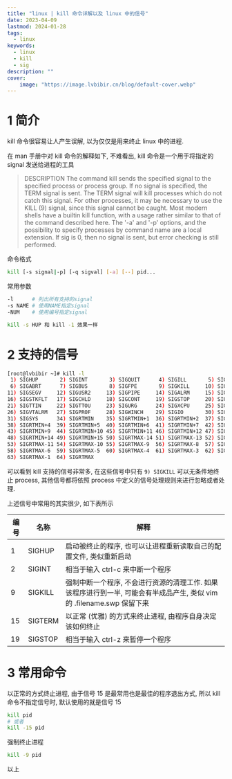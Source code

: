 ```yaml
---
title: "linux | kill 命令详解以及 linux 中的信号"
date: 2023-04-09
lastmod: 2024-01-28
tags:
  - linux
keywords:
  - linux
  - kill
  - sig
description: ""
cover:
    image: "https://image.lvbibir.cn/blog/default-cover.webp"
---
```


# 1 简介

kill 命令很容易让人产生误解, 以为仅仅是用来终止 linux 中的进程.

在 man 手册中对 kill 命令的解释如下, 不难看出, kill 命令是一个用于将指定的 signal 发送给进程的工具

> DESCRIPTION
> The command kill sends the specified signal to the specified process or process group. If no signal is specified, the TERM signal is sent. The TERM signal will kill processes which do not catch this signal. For other processes, it may be necessary to use the KILL (9) signal, since this signal cannot be caught.
> Most modern shells have a builtin kill function, with a usage rather similar to that of the command described here. The '-a' and '-p' options, and the possibility to specify processes by command name are a local extension.
> If sig is 0, then no signal is sent, but error checking is still performed.

命令格式

```bash
kill [-s signal|-p] [-q sigval] [-a] [--] pid...
```

常用参数

```bash
-l      # 列出所有支持的signal
-s NAME # 使用NAME指定signal
-NUM    # 使用编号指定signal

kill -s HUP 和 kill -1 效果一样
```

# 2 支持的信号

```bash
[root@lvbibir ~]# kill -l
 1) SIGHUP       2) SIGINT       3) SIGQUIT      4) SIGILL       5) SIGTRAP
 6) SIGABRT      7) SIGBUS       8) SIGFPE       9) SIGKILL     10) SIGUSR1
11) SIGSEGV     12) SIGUSR2     13) SIGPIPE     14) SIGALRM     15) SIGTERM
16) SIGSTKFLT   17) SIGCHLD     18) SIGCONT     19) SIGSTOP     20) SIGTSTP
21) SIGTTIN     22) SIGTTOU     23) SIGURG      24) SIGXCPU     25) SIGXFSZ
26) SIGVTALRM   27) SIGPROF     28) SIGWINCH    29) SIGIO       30) SIGPWR
31) SIGSYS      34) SIGRTMIN    35) SIGRTMIN+1  36) SIGRTMIN+2  37) SIGRTMIN+3
38) SIGRTMIN+4  39) SIGRTMIN+5  40) SIGRTMIN+6  41) SIGRTMIN+7  42) SIGRTMIN+8
43) SIGRTMIN+9  44) SIGRTMIN+10 45) SIGRTMIN+11 46) SIGRTMIN+12 47) SIGRTMIN+13
48) SIGRTMIN+14 49) SIGRTMIN+15 50) SIGRTMAX-14 51) SIGRTMAX-13 52) SIGRTMAX-12
53) SIGRTMAX-11 54) SIGRTMAX-10 55) SIGRTMAX-9  56) SIGRTMAX-8  57) SIGRTMAX-7
58) SIGRTMAX-6  59) SIGRTMAX-5  60) SIGRTMAX-4  61) SIGRTMAX-3  62) SIGRTMAX-2
63) SIGRTMAX-1  64) SIGRTMAX
```

可以看到 kill 支持的信号非常多, 在这些信号中只有 `9) SIGKILL` 可以无条件地终止 process, 其他信号都将依照 process 中定义的信号处理规则来进行忽略或者处理.

上述信号中常用的其实很少, 如下表所示

| 编号 | 名称    | 解释                                                         |
| ---- | ------- | ------------------------------------------------------------ |
| 1    | SIGHUP  | 启动被终止的程序, 也可以让进程重新读取自己的配置文件, 类似重新启动 |
| 2    | SIGINT  | 相当于输入 ctrl-c 来中断一个程序                             |
| 9    | SIGKILL | 强制中断一个程序, 不会进行资源的清理工作. 如果该程序进行到一半, 可能会有半成品产生, 类似 vim 的 .filename.swp 保留下来 |
| 15   | SIGTERM | 以正常 (优雅) 的方式来终止进程, 由程序自身决定该如何终止       |
| 19   | SIGSTOP | 相当于输入 ctrl-z 来暂停一个程序                             |

# 3 常用命令

以正常的方式终止进程, 由于信号 15 是最常用也是最佳的程序退出方式, 所以 kill 命令不指定信号时, 默认使用的就是信号 15

```bash
kill pid
# 或者
kill -15 pid
```

强制终止进程

```bash
kill -9 pid
```

以上
